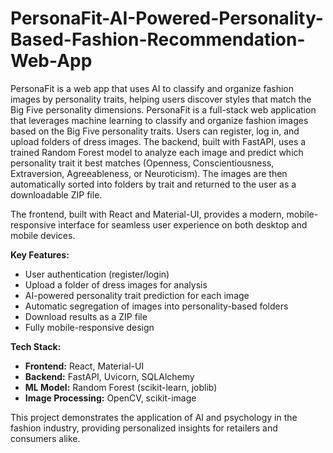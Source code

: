 # PersonaFit-AI-Powered-Personality-Based-Fashion-Recommendation-Web-App
PersonaFit is a web app that uses AI to classify and organize fashion images by personality traits, helping users discover styles that match the Big Five personality dimensions.
PersonaFit is a full-stack web application that leverages machine learning to classify and organize fashion images based on the Big Five personality traits. Users can register, log in, and upload folders of dress images. The backend, built with FastAPI, uses a trained Random Forest model to analyze each image and predict which personality trait it best matches (Openness, Conscientiousness, Extraversion, Agreeableness, or Neuroticism). The images are then automatically sorted into folders by trait and returned to the user as a downloadable ZIP file.

The frontend, built with React and Material-UI, provides a modern, mobile-responsive interface for seamless user experience on both desktop and mobile devices.

**Key Features:**
- User authentication (register/login)
- Upload a folder of dress images for analysis
- AI-powered personality trait prediction for each image
- Automatic segregation of images into personality-based folders
- Download results as a ZIP file
- Fully mobile-responsive design

**Tech Stack:**
- **Frontend:** React, Material-UI
- **Backend:** FastAPI, Uvicorn, SQLAlchemy
- **ML Model:** Random Forest (scikit-learn, joblib)
- **Image Processing:** OpenCV, scikit-image

This project demonstrates the application of AI and psychology in the fashion industry, providing personalized insights for retailers and consumers alike.
